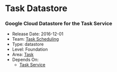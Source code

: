 # Task Datastore
### Google Cloud Datastore for the Task Service
* Release Date: 2016-12-01
* Team: [Task Scheduling](../teams/scheduling.md)
* Type: datastore
* Level: Foundation
* Area: [Task](../areas/task.png)
* Depends On:
  * [Task Service](task-service.md)
